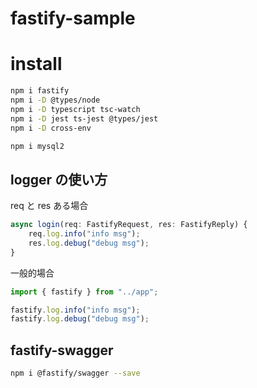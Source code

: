 # fastify-sample

# install

```bash
npm i fastify
npm i -D @types/node
npm i -D typescript tsc-watch
npm i -D jest ts-jest @types/jest
npm i -D cross-env
```

```bash
npm i mysql2
```

## logger の使い方

req と res ある場合

```ts
async login(req: FastifyRequest, res: FastifyReply) {
    req.log.info("info msg");
    res.log.debug("debug msg");
}
```

一般的場合

```ts
import { fastify } from "../app";

fastify.log.info("info msg");
fastify.log.debug("debug msg");
```

## fastify-swagger

```bash
npm i @fastify/swagger --save
```
